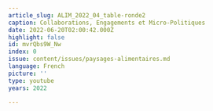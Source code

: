 ```yaml
---
article_slug: ALIM_2022_04_table-ronde2
caption: Collaborations, Engagements et Micro-Politiques
date: 2022-06-20T02:00:42.000Z
highlight: false
id: mvrQbs9W_Nw
index: 0
issue: content/issues/paysages-alimentaires.md
language: French
picture: ''
type: youtube
years: 2022

---
```

